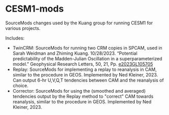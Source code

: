 # CESM1-mods

SourceMods changes used by the Kuang group for running CESM1 for various projects. 

Includes:
- TwinCRM: SourceMods for running two CRM copies in SPCAM, used in Sarah Weidman and Zhiming Kuang. 10/28/2023. “Potential predictability of the Madden-Julian Oscillation in a superparameterized model.” Geophysical Research Letters, 50, 21, Pp. [e2023GL105705](https://agupubs.onlinelibrary.wiley.com/doi/10.1029/2023GL105705)
- Replay: SourceMods for implementing a replay to reanalysis in CAM, similar to the procedure in GEOS. Implemented by Ned Kleiner, 2023. Can output 6-hr U,V,Q,T tendencies between CAM and the reanalysis of choice. 
- Corrector: SourceMods for using the (smoothed and averaged) tendencies output by the Replay method to "correct" CAM towards reanalysis, similar to the procedure in GEOS. Implemented by Ned Kleiner, 2023. 
